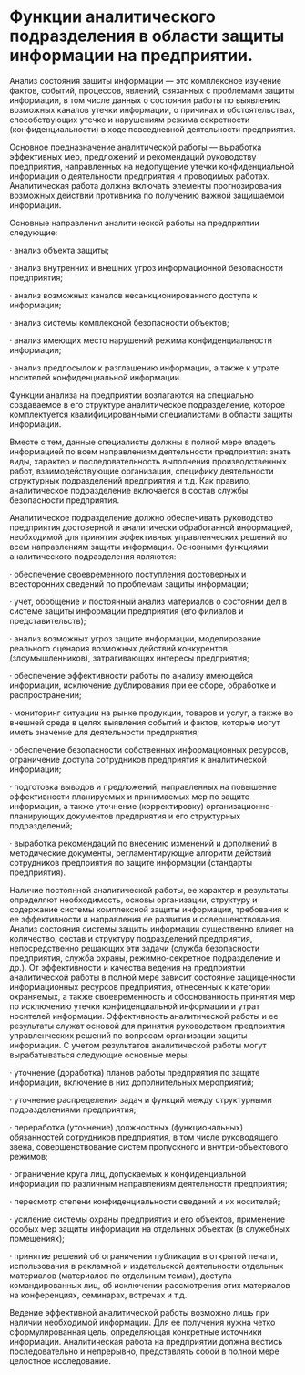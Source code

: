 # Функции аналитического подразделения в области защиты информации на предприятии.

Анализ состояния защиты информации — это комплексное изучение фактов, событий, процессов, явлений, связанных с проблемами защиты информации, в том числе данных о состоянии работы по выявлению возможных каналов утечки информации, о причинах и обстоятельствах, способствующих утечке и нарушениям режима секретности \(конфиденциальности\) в ходе повседневной деятельности предприятия.

Основное предназначение аналитической работы — выработка эффективных мер, предложений и рекомендаций руководству предприятия, направленных на недопущение утечки конфиденциальной информации о деятельности предприятия и проводимых работах. Аналитическая работа должна включать элементы прогнозирования возможных действий противника по получению важной защищаемой информации.

Основные направления аналитической работы на предприятии следующие:

·  анализ объекта защиты;

·  анализ внутренних и внешних угроз информационной безопасности предприятия;

·  анализ возможных каналов несанкционированного доступа к информации;

·  анализ системы комплексной безопасности объектов;

·  анализ имеющих место нарушений режима конфиденциальности информации;

·  анализ предпосылок к разглашению информации, а также к утрате носителей конфиденциальной информации.

Функции анализа на предприятии возлагаются на специально создаваемое в его структуре аналитическое подразделение, которое комплектуется квалифицированными специалистами в области защиты информации.

Вместе с тем, данные специалисты должны в полной мере владеть информацией по всем направлениям деятельности предприятия: знать виды, характер и последовательность выполнения производственных работ, взаимодействующие организации, специфику деятельности структурных подразделений предприятия и т.д. Как правило, аналитическое подразделение включается в состав службы безопасности предприятия.

Аналитическое подразделение должно обеспечивать руководство предприятия достоверной и аналитически обработанной информацией, необходимой для принятия эффективных управленческих решений по всем направлениям защиты информации. Основными функциями аналитического подразделения являются:

·  обеспечение своевременного поступления достоверных и всесторонних сведений по проблемам защиты информации;

·  учет, обобщение и постоянный анализ материалов о состоянии дел в системе защиты информации предприятия \(его филиалов и представительств\);

·  анализ возможных угроз защите информации, моделирование реального сценария возможных действий конкурентов \(злоумышленников\), затрагивающих интересы предприятия;

·  обеспечение эффективности работы по анализу имеющейся информации, исключение дублирования при ее сборе, обработке и распространении;

·  мониторинг ситуации на рынке продукции, товаров и услуг, а также во внешней среде в целях выявления событий и фактов, которые могут иметь значение для деятельности предприятия;

·  обеспечение безопасности собственных информационных ресурсов, ограничение доступа сотрудников предприятия к аналитической информации;

·  подготовка выводов и предложений, направленных на повышение эффективности планируемых и принимаемых мер по защите информации, а также уточнение \(корректировку\) организационно-планирующих документов предприятия и его структурных подразделений;

·  выработка рекомендаций по внесению изменений и дополнений в методические документы, регламентирующие алгоритм действий сотрудников предприятия по защите информации \(стандарты предприятия\).

Наличие постоянной аналитической работы, ее характер и результаты определяют необходимость, основы организации, структуру и содержание системы комплексной защиты информации, требования к ее эффективности и направления ее развития и совершенствования. Анализ состояния системы защиты информации существенно влияет на количество, состав и структуру подразделений предприятия, непосредственно решающих эти задачи \(служба безопасности предприятия, служба охраны, режимно-секретное подразделение и др.\). От эффективности и качества ведения на предприятии аналитической работы в полной мере зависит состояние защищенности информационных ресурсов предприятия, отнесенных к категории охраняемых, а также своевременность и обоснованность принятия мер по исключению утечки конфиденциальной информации и утрат носителей информации. Эффективность аналитической работы и ее результаты служат основой для принятия руководством предприятия управленческих решений по вопросам организации защиты информации. С учетом результатов аналитической работы могут вырабатываться следующие основные меры:

·  уточнение \(доработка\) планов работы предприятия по защите информации, включение в них дополнительных мероприятий;

·  уточнение распределения задач и функций между структурными подразделениями предприятия;

·  переработка \(уточнение\) должностных \(функциональных\) обязанностей сотрудников предприятия, в том числе руководящего звена, совершенствование систем пропускного и внутри-объектового режимов;

·  ограничение круга лиц, допускаемых к конфиденциальной информации по различным направлениям деятельности предприятия;

·  пересмотр степени конфиденциальности сведений и их носителей;

·  усиление системы охраны предприятия и его объектов, применение особых мер защиты информации на отдельных объектах \(в служебных помещениях\);

·  принятие решений об ограничении публикации в открытой печати, использования в рекламной и издательской деятельности отдельных материалов \(материалов по отдельным темам\), доступа командированных лиц, об исключении рассмотрения этих материалов на конференциях, семинарах, встречах и т.д.

Ведение эффективной аналитической работы возможно лишь при наличии необходимой информации. Для ее получения нужна четко сформулированная цель, определяющая конкретные источники информации. Аналитическая работа на предприятии должна вестись последовательно и непрерывно, представлять собой в полной мере целостное исследование.

